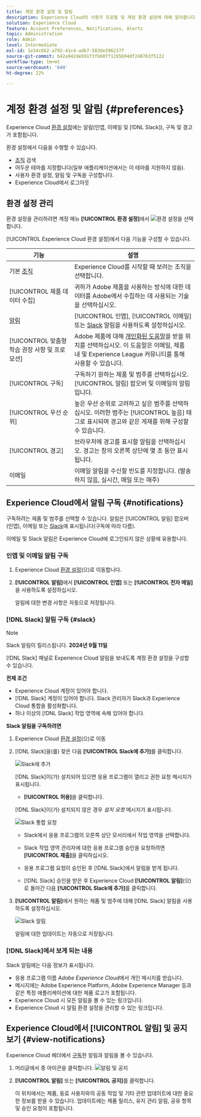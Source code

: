```yaml
---
title: 계정 환경 설정 및 알림
description: Experience Cloud의 사용자 프로필 및 계정 환경 설정에 대해 알아봅니다. 전자 메일 및  [!DNL Slack]에 대한 제품 알림을 구독하고 제품 알림을 설정합니다.
solution: Experience Cloud
feature: Account Preferences, Notifications, Alerts
topic: Administration
role: Admin
level: Intermediate
exl-id: 1e34c6b2-a792-41c4-adb7-583de596237f
source-git-commit: b42a942deb91f3fb68ff1195b94df248763f5122
workflow-type: tm+mt
source-wordcount: '644'
ht-degree: 22%

---
```


# 계정 환경 설정 및 알림 {#preferences}

Experience Cloud [환경 설정](https://experience.adobe.com/preferences)에는 알림(인앱, 이메일 및 [!DNL Slack]), 구독 및 경고가 포함됩니다.

환경 설정에서 다음을 수행할 수 있습니다.

* [조직](../administration/organizations.md) 검색
* 어두운 테마를 지정합니다(일부 애플리케이션에서는 이 테마를 지원하지 않음).
* 사용자 환경 설정, 알림 및 구독을 구성합니다.
* Experience Cloud에서 로그아웃

## 환경 설정 관리

환경 설정을 관리하려면 계정 메뉴 **[!UICONTROL 환경 설정]**&#x200B;에서 ![환경 설정](../assets/preferences-icon-sm.png)을 선택합니다.

[!UICONTROL Experience Cloud 환경 설정]에서 다음 기능을 구성할 수 있습니다.

| 기능 | 설명 |
|--- |--- |
| 기본 [조직](../administration/organizations.md) | Experience Cloud를 시작할 때 보려는 조직을 선택합니다. |
| [!UICONTROL 제품 데이터 수집] | 귀하가 Adobe 제품을 사용하는 방식에 대한 데이터를 Adobe에서 수집하는 데 사용되는 기술을 선택하십시오. |
| [알림](#notifications-and-announcements) | [!UICONTROL 인앱], [!UICONTROL 이메일] 또는 [Slack](#slack-notifications) 알림을 사용하도록 설정하십시오. |
| [!UICONTROL 맞춤형 학습 권장 사항 및 프로모션] | Adobe 제품에 대해 [개인화된 도움말](personalized-learning.md)을 받을 위치를 선택하십시오. 이 도움말은 이메일, 제품 내 및 Experience League 커뮤니티를 통해 사용할 수 있습니다. |
| [!UICONTROL 구독] | 구독하기 원하는 제품 및 범주를 선택하십시오. [!UICONTROL 알림] 팝오버 및 이메일의 알림입니다. |
| [!UICONTROL 우선 순위] | 높은 우선 순위로 고려하고 싶은 범주를 선택하십시오. 이러한 범주는 [!UICONTROL 높음] 태그로 표시되며 경고와 같은 게재를 위해 구성할 수 있습니다. |
| [!UICONTROL 경고] | 브라우저에 경고를 표시할 알림을 선택하십시오. 경고는 창의 오른쪽 상단에 몇 초 동안 표시됩니다. |
| 이메일 | 이메일 알림을 수신할 빈도를 지정합니다. (발송하지 않음, 실시간, 매일 또는 매주) |

## Experience Cloud에서 알림 구독 {#notifications}

구독하려는 제품 및 범주를 선택할 수 있습니다. 알림은 [!UICONTROL 알림] 팝오버(인앱), 이메일 또는 [Slack](#slack-notifications)에 표시됩니다(구독에 따라 다름).

이메일 및 Slack 알림은 Experience Cloud에 로그인되지 않은 상황에 유용합니다.

### 인앱 및 이메일 알림 구독

1. Experience Cloud [환경 설정](https://experience.adobe.com/preferences)(으)로 이동합니다.

1. **[!UICONTROL 알림]**&#x200B;에서 **[!UICONTROL 인앱]** 또는 **[!UICONTROL 전자 메일]**&#x200B;을 사용하도록 설정하십시오.

   알림에 대한 변경 사항은 자동으로 저장됩니다.

### [!DNL Slack] 알림 구독 {#slack}

>[!NOTE]
>
>Slack 알림이 릴리스됩니다. **2024년 9월 11일**


[!DNL Slack] 채널로 Experience Cloud 알림을 보내도록 계정 환경 설정을 구성할 수 있습니다.

**전제 조건**

* Experience Cloud 계정이 있어야 합니다.
* [!DNL Slack] 계정이 있어야 합니다. Slack 관리자가 Slack과 Experience Cloud 통합을 활성화합니다.
* 하나 이상의 [!DNL Slack] 작업 영역에 속해 있어야 합니다.

**Slack 알림을 구독하려면**

1. Experience Cloud [환경 설정](https://experience.adobe.com/preferences)(으)로 이동

1. [!DNL Slack]을(를) 찾은 다음 **[!UICONTROL Slack에 추가]**&#x200B;를 클릭합니다.

   ![Slack에 추가](../assets/add-to-slack.png)

   [!DNL Slack]이(가) 설치되어 있으면 응용 프로그램이 열리고 권한 요청 메시지가 표시됩니다.

   * **[!UICONTROL 허용]**&#x200B;을 클릭합니다.

   [!DNL Slack]이(가) 설치되지 않은 경우 _설치 요청_ 메시지가 표시됩니다.

   ![Slack 통합 요청](../assets/slack-request.png)

   * Slack에서 응용 프로그램의 오른쪽 상단 모서리에서 작업 영역을 선택합니다.

   * Slack 작업 영역 관리자에 대한 응용 프로그램 승인을 요청하려면 **[!UICONTROL 제출]**&#x200B;을 클릭하십시오.

   * 응용 프로그램 요청이 승인된 후 [!DNL Slack]에서 알림을 받게 됩니다.

   * [!DNL Slack] 승인을 받은 후 Experience Cloud **[!UICONTROL 알림]**(으)로 돌아간 다음 **[!UICONTROL Slack에 추가]**&#x200B;를 클릭합니다.

1. **[!UICONTROL 알림]**&#x200B;에서 원하는 제품 및 범주에 대해 [!DNL Slack] 알림을 사용하도록 설정하십시오.

   ![Slack 알림](../assets/slack.png)

   알림에 대한 업데이트는 자동으로 저장됩니다.

### [!DNL Slack]에서 보게 되는 내용

Slack 알림에는 다음 정보가 표시됩니다.

* 응용 프로그램 이름 _Adobe Experience Cloud_&#x200B;에서 개인 메시지를 받습니다.
* 메시지에는 Adobe Experience Platform, Adobe Experience Manager 등과 같은 특정 애플리케이션에 대한 제품 로고가 포함됩니다.
* Experience Cloud 시 모든 알림을 볼 수 있는 링크입니다.
* Experience Cloud 시 알림 환경 설정을 관리할 수 있는 링크입니다.

## Experience Cloud에서 [!UICONTROL 알림] 및 공지 보기 {#view-notifications}

Experience Cloud 헤더에서 [구독](#notifications)한 알림과 알림을 볼 수 있습니다.

1. 머리글에서 종 아이콘을 클릭합니다. ![알림 및 공지](../assets/bell-icon.png)

1. **[!UICONTROL 알림]** 또는 **[!UICONTROL 공지]**&#x200B;를 클릭합니다.

   이 위치에서는 제품, 동료 사용자와의 공동 작업 및 기타 관련 업데이트에 대한 중요한 정보를 받을 수 있습니다. 업데이트에는 제품 릴리스, 유지 관리 알림, 공유 항목 및 승인 요청이 포함됩니다.